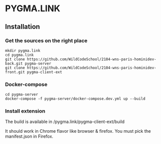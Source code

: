 # PYGMA.LINK
## Installation
### Get the sources on the right place
``` 
mkdir pygma.link
cd pygma.link
git clone https://github.com/WildCodeSchool/2104-wns-paris-hominidev-back.git pygma-server
git clone https://github.com/WildCodeSchool/2104-wns-paris-hominidev-front.git pygma-client-ext
```

### Docker-compose
```
cd pygma-server
docker-compose -f pygma-server/docker-compose.dev.yml up --build
```

### Install extension
The build is available in /pygma.link/pygma-client-ext/build

It should work in Chrome flavor like browser & firefox. You must pick the manifest.json in Firefox.